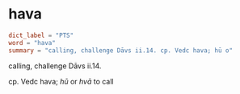 # hava

``` toml
dict_label = "PTS"
word = "hava"
summary = "calling, challenge Dāvs ii.14. cp. Vedc hava; hū o"
```

calling, challenge Dāvs ii.14.

cp. Vedc hava; *hū* or *hvā* to call

